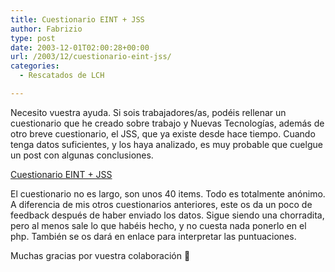 ```yaml
---
title: Cuestionario EINT + JSS
author: Fabrizio
type: post
date: 2003-12-01T02:00:28+00:00
url: /2003/12/cuestionario-eint-jss/
categories:
  - Rescatados de LCH

---
```

Necesito vuestra ayuda. Si sois trabajadores/as, podéis rellenar un cuestionario que he creado sobre trabajo y Nuevas Tecnologías, además de otro breve cuestionario, el JSS, que ya existe desde hace tiempo. Cuando tenga datos suficientes, y los haya analizado, es muy probable que cuelgue un post con algunas conclusiones. 

[Cuestionario EINT + JSS][1]

El cuestionario no es largo, son unos 40 items. Todo es totalmente anónimo. A diferencia de mis otros cuestionarios anteriores, este os da un poco de feedback después de haber enviado los datos. Sigue siendo una chorradita, pero al menos sale lo que habéis hecho, y no cuesta nada ponerlo en el php. También se os dará en enlace para interpretar las puntuaciones. 

Muchas gracias por vuestra colaboración 🙂

 [1]: http://eint.vze.com